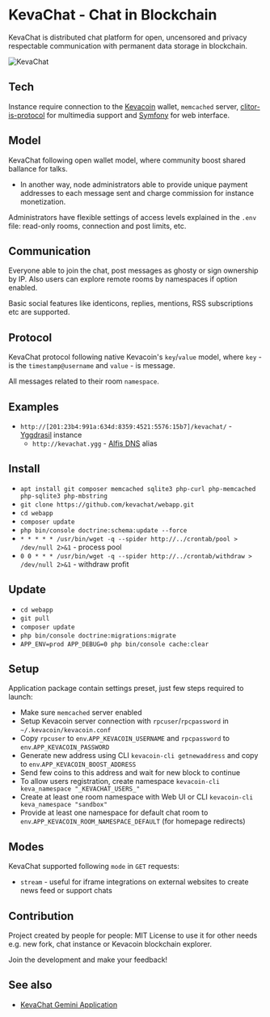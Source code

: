 # KevaChat - Chat in Blockchain

KevaChat is distributed chat platform for open, uncensored and privacy respectable communication with permanent data storage in blockchain.

![KevaChat](https://github.com/kevachat/webapp/assets/108541346/9b286719-eafe-443f-a6e3-4b4927edde96)

## Tech

Instance require connection to the [Kevacoin](https://github.com/kevacoin-project/) wallet, `memcached` server, [clitor-is-protocol](https://github.com/clitor-is-protocol) for multimedia support and [Symfony](https://github.com/symfony/symfony) for web interface.

## Model

KevaChat following open wallet model, where community boost shared ballance for talks.

* In another way, node administrators able to provide unique payment addresses to each message sent and charge commission for instance monetization.

Administrators have flexible settings of access levels explained in the `.env` file: read-only rooms, connection and post limits, etc.

## Communication

Everyone able to join the chat, post messages as ghosty or sign ownership by IP. Also users can explore remote rooms by namespaces if option enabled.

Basic social features like identicons, replies, mentions, RSS subscriptions etc are supported.

## Protocol

KevaChat protocol following native Kevacoin's `key`/`value` model, where `key` - is the `timestamp@username` and `value` - is message.

All messages related to their room `namespace`.

## Examples

* `http://[201:23b4:991a:634d:8359:4521:5576:15b7]/kevachat/` - [Yggdrasil](https://github.com/yggdrasil-network/) instance
  * `http://kevachat.ygg` - [Alfis DNS](https://github.com/Revertron/Alfis) alias

## Install

* `apt install git composer memcached sqlite3 php-curl php-memcached php-sqlite3 php-mbstring`
* `git clone https://github.com/kevachat/webapp.git`
* `cd webapp`
* `composer update`
* `php bin/console doctrine:schema:update --force`
* `* * * * * /usr/bin/wget -q --spider http://../crontab/pool > /dev/null 2>&1` - process pool
* `0 0 * * * /usr/bin/wget -q --spider http://../crontab/withdraw > /dev/null 2>&1` - withdraw profit

## Update

* `cd webapp`
* `git pull`
* `composer update`
* `php bin/console doctrine:migrations:migrate`
* `APP_ENV=prod APP_DEBUG=0 php bin/console cache:clear`

## Setup

Application package contain settings preset, just few steps required to launch:

* Make sure `memcached` server enabled
* Setup Kevacoin server connection with `rpcuser`/`rpcpassword` in `~/.kevacoin/kevacoin.conf`
* Copy `rpcuser` to `env`.`APP_KEVACOIN_USERNAME` and `rpcpassword` to `env`.`APP_KEVACOIN_PASSWORD`
* Generate new address using CLI `kevacoin-cli getnewaddress` and copy to `env`.`APP_KEVACOIN_BOOST_ADDRESS`
* Send few coins to this address and wait for new block to continue
* To allow users registration, create namespace `kevacoin-cli keva_namespace "_KEVACHAT_USERS_"`
* Create at least one room namespace with Web UI or CLI `kevacoin-cli keva_namespace "sandbox"`
* Provide at least one namespace for default chat room to `env`.`APP_KEVACOIN_ROOM_NAMESPACE_DEFAULT` (for homepage redirects)

## Modes

KevaChat supported following `mode` in `GET` requests:

* `stream` - useful for iframe integrations on external websites to create news feed or support chats

## Contribution

Project created by people for people: MIT License to use it for other needs e.g. new fork, chat instance or Kevacoin blockchain explorer.

Join the development and make your feedback!

## See also

* [KevaChat Gemini Application](https://github.com/kevachat/geminiapp)